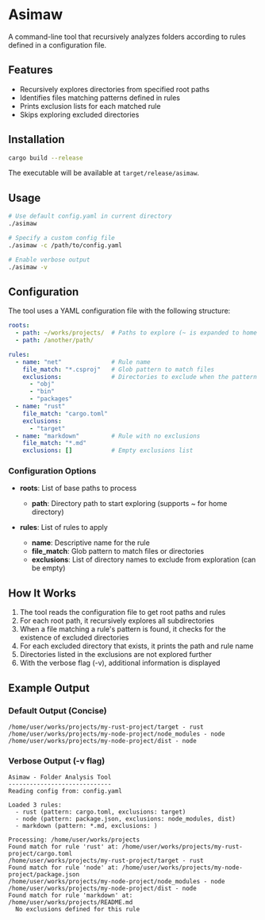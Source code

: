# Asimaw

A command-line tool that recursively analyzes folders according to rules defined in a configuration file.

## Features

- Recursively explores directories from specified root paths
- Identifies files matching patterns defined in rules
- Prints exclusion lists for each matched rule
- Skips exploring excluded directories

## Installation

```bash
cargo build --release
```

The executable will be available at `target/release/asimaw`.

## Usage

```bash
# Use default config.yaml in current directory
./asimaw

# Specify a custom config file
./asimaw -c /path/to/config.yaml

# Enable verbose output
./asimaw -v
```

## Configuration

The tool uses a YAML configuration file with the following structure:

```yaml
roots:
  - path: ~/works/projects/  # Paths to explore (~ is expanded to home directory)
  - path: /another/path/

rules:
  - name: "net"              # Rule name
    file_match: "*.csproj"   # Glob pattern to match files
    exclusions:              # Directories to exclude when the pattern is matched
      - "obj"
      - "bin"
      - "packages"
  - name: "rust"
    file_match: "cargo.toml"
    exclusions:
      - "target"
  - name: "markdown"         # Rule with no exclusions
    file_match: "*.md"
    exclusions: []           # Empty exclusions list
```

### Configuration Options

- **roots**: List of base paths to process
  - **path**: Directory path to start exploring (supports ~ for home directory)

- **rules**: List of rules to apply
  - **name**: Descriptive name for the rule
  - **file_match**: Glob pattern to match files or directories
  - **exclusions**: List of directory names to exclude from exploration (can be empty)

## How It Works

1. The tool reads the configuration file to get root paths and rules
2. For each root path, it recursively explores all subdirectories
3. When a file matching a rule's pattern is found, it checks for the existence of excluded directories
4. For each excluded directory that exists, it prints the path and rule name
5. Directories listed in the exclusions are not explored further
6. With the verbose flag (-v), additional information is displayed

## Example Output

### Default Output (Concise)

```
/home/user/works/projects/my-rust-project/target - rust
/home/user/works/projects/my-node-project/node_modules - node
/home/user/works/projects/my-node-project/dist - node
```

### Verbose Output (-v flag)

```
Asimaw - Folder Analysis Tool
-----------------------------
Reading config from: config.yaml

Loaded 3 rules:
  - rust (pattern: cargo.toml, exclusions: target)
  - node (pattern: package.json, exclusions: node_modules, dist)
  - markdown (pattern: *.md, exclusions: )

Processing: /home/user/works/projects
Found match for rule 'rust' at: /home/user/works/projects/my-rust-project/cargo.toml
/home/user/works/projects/my-rust-project/target - rust
Found match for rule 'node' at: /home/user/works/projects/my-node-project/package.json
/home/user/works/projects/my-node-project/node_modules - node
/home/user/works/projects/my-node-project/dist - node
Found match for rule 'markdown' at: /home/user/works/projects/README.md
  No exclusions defined for this rule
```